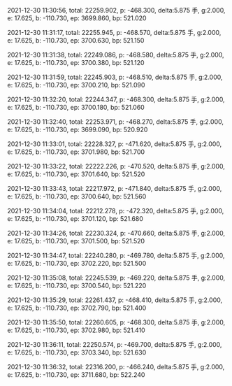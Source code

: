 2021-12-30 11:30:56, total: 22259.902, p: -468.300, delta:5.875 手, g:2.000, e: 17.625, b: -110.730, ep: 3699.860, bp: 521.020

2021-12-30 11:31:17, total: 22255.945, p: -468.570, delta:5.875 手, g:2.000, e: 17.625, b: -110.730, ep: 3700.630, bp: 521.150

2021-12-30 11:31:38, total: 22249.086, p: -468.580, delta:5.875 手, g:2.000, e: 17.625, b: -110.730, ep: 3700.380, bp: 521.120

2021-12-30 11:31:59, total: 22245.903, p: -468.510, delta:5.875 手, g:2.000, e: 17.625, b: -110.730, ep: 3700.210, bp: 521.090

2021-12-30 11:32:20, total: 22244.347, p: -468.300, delta:5.875 手, g:2.000, e: 17.625, b: -110.730, ep: 3700.180, bp: 521.060

2021-12-30 11:32:40, total: 22253.971, p: -468.270, delta:5.875 手, g:2.000, e: 17.625, b: -110.730, ep: 3699.090, bp: 520.920

2021-12-30 11:33:01, total: 22228.327, p: -471.620, delta:5.875 手, g:2.000, e: 17.625, b: -110.730, ep: 3701.980, bp: 521.700

2021-12-30 11:33:22, total: 22222.226, p: -470.520, delta:5.875 手, g:2.000, e: 17.625, b: -110.730, ep: 3701.640, bp: 521.520

2021-12-30 11:33:43, total: 22217.972, p: -471.840, delta:5.875 手, g:2.000, e: 17.625, b: -110.730, ep: 3700.640, bp: 521.560

2021-12-30 11:34:04, total: 22212.278, p: -472.320, delta:5.875 手, g:2.000, e: 17.625, b: -110.730, ep: 3701.120, bp: 521.680

2021-12-30 11:34:26, total: 22230.324, p: -470.660, delta:5.875 手, g:2.000, e: 17.625, b: -110.730, ep: 3701.500, bp: 521.520

2021-12-30 11:34:47, total: 22240.280, p: -469.780, delta:5.875 手, g:2.000, e: 17.625, b: -110.730, ep: 3702.220, bp: 521.500

2021-12-30 11:35:08, total: 22245.539, p: -469.220, delta:5.875 手, g:2.000, e: 17.625, b: -110.730, ep: 3700.540, bp: 521.220

2021-12-30 11:35:29, total: 22261.437, p: -468.410, delta:5.875 手, g:2.000, e: 17.625, b: -110.730, ep: 3702.790, bp: 521.400

2021-12-30 11:35:50, total: 22260.605, p: -468.300, delta:5.875 手, g:2.000, e: 17.625, b: -110.730, ep: 3702.980, bp: 521.410

2021-12-30 11:36:11, total: 22250.574, p: -469.700, delta:5.875 手, g:2.000, e: 17.625, b: -110.730, ep: 3703.340, bp: 521.630

2021-12-30 11:36:32, total: 22316.200, p: -466.240, delta:5.875 手, g:2.000, e: 17.625, b: -110.730, ep: 3711.680, bp: 522.240